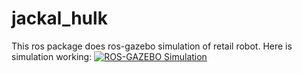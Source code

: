 # jackal_hulk

This ros package does ros-gazebo simulation of retail robot.
Here is simulation working:
<a href="https://imgflip.com/gif/30wjfw"><img src="https://i.imgflip.com/30wjfw.gif" title="ROS-GAZEBO Simulation"/></a>
